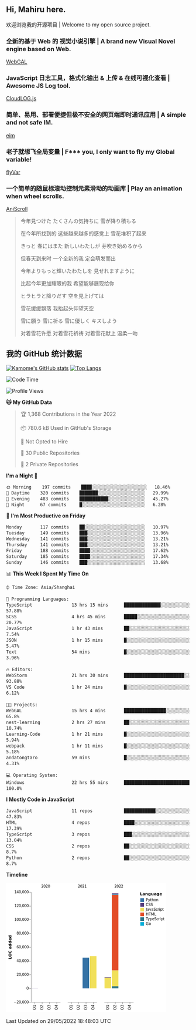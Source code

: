 ## Hi, Mahiru here.

欢迎浏览我的开源项目 | Welcome to my open source project.

### 全新的基于 Web 的 视觉小说引擎 | A brand new Visual Novel engine based on Web.

[WebGAL](https://github.com/MakinoharaShoko/WebGAL)

### JavaScript 日志工具，格式化输出 & 上传 & 在线可视化查看 | Awesome JS Log tool.

[CloudLOG.js](https://github.com/MakinoharaShoko/CloudLog.JS)

### 简单、易用、部署便捷但极不安全的网页端即时通讯应用 | A simple and not safe IM.

[eim](https://github.com/MakinoharaShoko/eim)

### 老子就想飞全局变量 | F*** you, I only want to fly my Global variable!

[flyVar](https://github.com/MakinoharaShoko/flyVar)

### 一个简单的随鼠标滚动控制元素滑动的动画库 | Play an animation when wheel scrolls.

[AniScroll](https://github.com/MakinoharaShoko/AniScroll)

> 今年見つけた たくさんの気持ちに 雪が降り積もる  
> 
> 在今年所找到的 这些越来越多的感觉上 雪花堆积了起来  
> 
> きっと 春にはまた 新しいわたしが 芽吹き始めるから  
> 
> 但春天到来时 一个全新的我 定会萌发而出  
> 
> 今年よりもっと輝いたわたしを 見せれますように  
> 
> 比起今年更加耀眼的我 希望能够展现给你  
> 
> ヒラヒラと降りだす 空を見上げては  
> 
> 雪花缓缓飘落 我抬起头仰望天空  
> 
> 雪に願う 雪に祈る 雪に優しく キスしよう  
> 
> 对着雪花许愿 对着雪花祈祷 对着雪花献上 温柔一吻

## 我的 GitHub 统计数据

[![Kamome's GitHub stats](https://github-readme-stats.vercel.app/api?username=MakinoharaShoko)](https://github.com/anuraghazra/github-readme-stats)
[![Top Langs](https://github-readme-stats.vercel.app/api/top-langs/?username=MakinoharaShoko&layout=compact)](https://github.com/anuraghazra/github-readme-stats)

<!--
**MakinoharaShoko/MakinoharaShoko** is a ✨ _special_ ✨ repository because its `README.md` (this file) appears on your GitHub profile.

Here are some ideas to get you started:

- 🔭 I’m currently working on ...
- 🌱 I’m currently learning ...
- 👯 I’m looking to collaborate on ...
- 🤔 I’m looking for help with ...
- 💬 Ask me about ...
- 📫 How to reach me: ...
- 😄 Pronouns: ...
- ⚡ Fun fact: ...
-->

<!--START_SECTION:waka-->
![Code Time](http://img.shields.io/badge/Code%20Time-0%20secs-blue)

![Profile Views](http://img.shields.io/badge/Profile%20Views-5-blue)

**🐱 My GitHub Data** 

> 🏆 1,368 Contributions in the Year 2022
 > 
> 📦 780.6 kB Used in GitHub's Storage 
 > 
> 🚫 Not Opted to Hire
 > 
> 📜 30 Public Repositories 
 > 
> 🔑 2 Private Repositories  
 > 
**I'm a Night 🦉** 

```text
🌞 Morning    197 commits    ████░░░░░░░░░░░░░░░░░░░░░   18.46% 
🌆 Daytime    320 commits    ███████░░░░░░░░░░░░░░░░░░   29.99% 
🌃 Evening    483 commits    ███████████░░░░░░░░░░░░░░   45.27% 
🌙 Night      67 commits     █░░░░░░░░░░░░░░░░░░░░░░░░   6.28%

```
📅 **I'm Most Productive on Friday** 

```text
Monday       117 commits    ██░░░░░░░░░░░░░░░░░░░░░░░   10.97% 
Tuesday      149 commits    ███░░░░░░░░░░░░░░░░░░░░░░   13.96% 
Wednesday    141 commits    ███░░░░░░░░░░░░░░░░░░░░░░   13.21% 
Thursday     141 commits    ███░░░░░░░░░░░░░░░░░░░░░░   13.21% 
Friday       188 commits    ████░░░░░░░░░░░░░░░░░░░░░   17.62% 
Saturday     185 commits    ████░░░░░░░░░░░░░░░░░░░░░   17.34% 
Sunday       146 commits    ███░░░░░░░░░░░░░░░░░░░░░░   13.68%

```


📊 **This Week I Spent My Time On** 

```text
⌚︎ Time Zone: Asia/Shanghai

💬 Programming Languages: 
TypeScript               13 hrs 15 mins      ██████████████░░░░░░░░░░░   57.88% 
SCSS                     4 hrs 45 mins       █████░░░░░░░░░░░░░░░░░░░░   20.77% 
JavaScript               1 hr 43 mins        ██░░░░░░░░░░░░░░░░░░░░░░░   7.54% 
JSON                     1 hr 15 mins        █░░░░░░░░░░░░░░░░░░░░░░░░   5.47% 
Text                     54 mins             █░░░░░░░░░░░░░░░░░░░░░░░░   3.96%

🔥 Editors: 
WebStorm                 21 hrs 30 mins      ███████████████████████░░   93.88% 
VS Code                  1 hr 24 mins        █░░░░░░░░░░░░░░░░░░░░░░░░   6.12%

🐱‍💻 Projects: 
WebGAL                   15 hrs 4 mins       ████████████████░░░░░░░░░   65.8% 
nest-learning            2 hrs 27 mins       ██░░░░░░░░░░░░░░░░░░░░░░░   10.74% 
Learning-Code            1 hr 21 mins        █░░░░░░░░░░░░░░░░░░░░░░░░   5.94% 
webpack                  1 hr 11 mins        █░░░░░░░░░░░░░░░░░░░░░░░░   5.18% 
andatongtaro             59 mins             █░░░░░░░░░░░░░░░░░░░░░░░░   4.31%

💻 Operating System: 
Windows                  22 hrs 55 mins      █████████████████████████   100.0%

```

**I Mostly Code in JavaScript** 

```text
JavaScript               11 repos            ████████████░░░░░░░░░░░░░   47.83% 
HTML                     4 repos             ████░░░░░░░░░░░░░░░░░░░░░   17.39% 
TypeScript               3 repos             ███░░░░░░░░░░░░░░░░░░░░░░   13.04% 
CSS                      2 repos             ██░░░░░░░░░░░░░░░░░░░░░░░   8.7% 
Python                   2 repos             ██░░░░░░░░░░░░░░░░░░░░░░░   8.7%

```


**Timeline**

![Chart not found](https://raw.githubusercontent.com/MakinoharaShoko/MakinoharaShoko/main/charts/bar_graph.png) 


 Last Updated on 29/05/2022 18:48:03 UTC
<!--END_SECTION:waka-->
